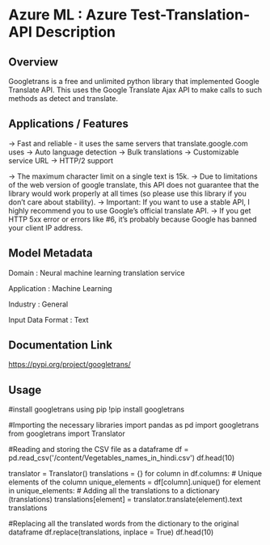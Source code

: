 
# **Azure ML : Azure Test-Translation-API Description**

## **Overview**

Googletrans is a free and unlimited python library that implemented Google Translate API. This uses the Google Translate Ajax API to make calls to such methods as detect and translate.


## **Applications / Features**

-> Fast and reliable - it uses the same servers that translate.google.com uses
-> Auto language detection
-> Bulk translations
-> Customizable service URL
-> HTTP/2 support


-> The maximum character limit on a single text is 15k.
-> Due to limitations of the web version of google translate, this API does not guarantee that the library would work properly at all times (so please use this library if you don’t care about stability).
-> Important: If you want to use a stable API, I highly recommend you to use Google’s official translate API.
-> If you get HTTP 5xx error or errors like #6, it’s probably because Google has banned your client IP address.


## **Model Metadata**

Domain : Neural machine learning translation service

Application : Machine Learning

Industry : General

Input Data Format : Text


## **Documentation Link**

https://pypi.org/project/googletrans/

## Usage

#install googletrans using pip
!pip install googletrans

#Importing the necessary libraries
import pandas as pd
import googletrans
from googletrans import Translator

#Reading and storing the CSV file as a dataframe
df = pd.read_csv('/content/Vegetables_names_in_hindi.csv')
df.head(10)

translator = Translator()
translations = {}
for column in df.columns:
    # Unique elements of the column
    unique_elements = df[column].unique()
    for element in unique_elements:
        # Adding all the translations to a dictionary (translations)
        translations[element] = translator.translate(element).text
translations


#Replacing all the translated words from the dictionary to the original dataframe
df.replace(translations, inplace = True)
df.head(10)


